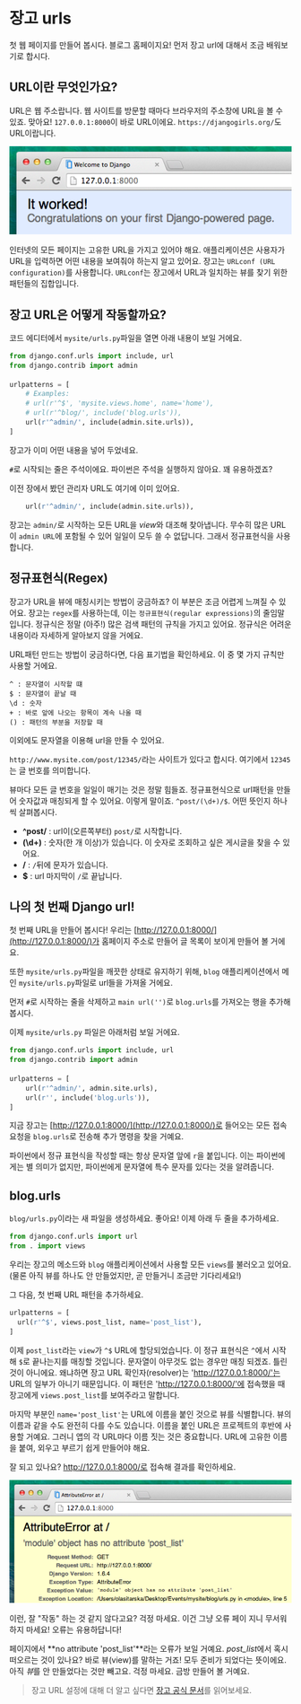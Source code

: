 # 장고 urls

첫 웹 페이지를 만들어 봅시다. 블로그 홈페이지요! 먼저 장고 url에 대해서 조금 배워보기로 합시다.

## URL이란 무엇인가요?

URL은 웹 주소랍니다. 웹 사이트를 방문할 때마다 브라우저의 주소창에 URL을 볼 수 있죠. 맞아요! `127.0.0.1:8000`이 바로 URL이에요. `https://djangogirls.org/`도 URL이랍니다.

![URL][1]

 [1]: images/url.png

인터넷의 모든 페이지는 고유한 URL을 가지고 있어야 해요. 애플리케이션은 사용자가 URL을 입력하면 어떤 내용을 보여줘야 하는지 알고 있어요. 장고는 `URLconf (URL configuration)`를 사용합니다. `URLconf`는 장고에서 URL과 일치하는 뷰를 찾기 위한 패턴들의 집합입니다.

## 장고 URL은 어떻게 작동할까요?

코드 에디터에서 `mysite/urls.py`파일을 열면 아래 내용이 보일 거에요.

``` python
from django.conf.urls import include, url
from django.contrib import admin

urlpatterns = [
    # Examples:
    # url(r'^$', 'mysite.views.home', name='home'),
    # url(r'^blog/', include('blog.urls')),
    url(r'^admin/', include(admin.site.urls)),
]
```

장고가 이미 어떤 내용을 넣어 두었네요.

`#`로 시작되는 줄은 주석이에요. 파이썬은 주석을 실행하지 않아요. 꽤 유용하겠죠?

이전 장에서 봤던 관리자 URL도 여기에 이미 있어요.

```python
    url(r'^admin/', include(admin.site.urls)),
```

장고는 `admin/`로 시작하는 모든 URL을  *view*와 대조해 찾아냅니다. 무수히 많은 URL이 `admin URL`에 포함될 수 있어 일일이 모두 쓸 수 없답니다. 그래서 정규표현식을 사용합니다.

## 정규표현식(Regex)

장고가 URL을 뷰에 매칭시키는 방법이 궁금하죠? 이 부분은 조금 어렵게 느껴질 수 있어요. 장고는 `regex`를 사용하는데, 이는 `정규표현식(regular expressions)`의 줄임말입니다. 정규식은 정말 (아주!) 많은 검색 패턴의 규칙을 가지고 있어요. 정규식은 어려운 내용이라 자세하게 알아보지 않을 거에요.

URL패턴 만드는 방법이 궁금하다면, 다음 표기법을 확인하세요. 이 중 몇 가지 규칙만 사용할 거에요.

```
^ : 문자열이 시작할 떄
$ : 문자열이 끝날 때
\d : 숫자
+ : 바로 앞에 나오는 항목이 계속 나올 때
() : 패턴의 부분을 저장할 때
```

이외에도 문자열을 이용해 url을 만들 수 있어요.

`http://www.mysite.com/post/12345/`라는 사이트가 있다고 합시다. 여기에서 `12345`는 글 번호를 의미합니다.

뷰마다 모든 글 번호을 일일이 매기는 것은 정말 힘들죠. 정규표현식으로 url패턴을 만들어 숫자값과 매칭되게 할 수 있어요. 이렇게 말이죠. `^post/(\d+)/$`. 어떤 뜻인지 하나씩 살펴봅시다.

*   **^post/** : url이(오른쪽부터) `post/`로 시작합니다.
*   **(\d+)** : 숫자(한 개 이상)가 있습니다. 이 숫자로 조회하고 싶은 게시글을 찾을 수 있어요.
*   **/** : `/`뒤에 문자가 있습니다.
*   **$** : url 마지막이 `/`로 끝납니다.

## 나의 첫 번째 Django url!

첫 번째 URL을 만들어 봅시다! 우리는 [http://127.0.0.1:8000/](http://127.0.0.1:8000/)가 홈페이지 주소로 만들어 글 목록이 보이게 만들어 볼 거에요.

또한 `mysite/urls.py`파일을 깨끗한 상태로 유지하기 위해, `blog` 애플리케이션에서 메인 `mysite/urls.py`파일로 url들을 가져올 거에요.

먼저 `#`로 시작하는 줄을 삭제하고 `main url('')`로 `blog.urls`를 가져오는 행을 추가해 봅시다.

이제 `mysite/urls.py` 파일은 아래처럼 보일 거에요.

```python
from django.conf.urls import include, url
from django.contrib import admin

urlpatterns = [
    url(r'^admin/', admin.site.urls),
    url(r'', include('blog.urls')),
]
```

지금 장고는 [http://127.0.0.1:8000/](http://127.0.0.1:8000/)로 들어오는 모든 접속 요청을 `blog.urls`로 전송해 추가 명령을 찾을 거예요.

파이썬에서 정규 표현식을 작성할 때는 항상 문자열 앞에 `r`을 붙입니다. 이는 파이썬에게는 별 의미가 없지만, 파이썬에게 문자열에 특수 문자를 있다는 것을 알려줍니다.

## blog.urls

`blog/urls.py`이라는 새 파일을 생성하세요. 좋아요! 이제 아래 두 줄을 추가하세요.

```python
from django.conf.urls import url
from . import views
```

우리는 장고의 메소드와 `blog` 애플리케이션에서 사용할 모든 `views`를 불러오고 있어요. (물론 아직 뷰를 하나도 안 만들었지만, 곧 만들거니 조금만 기다리세요!)

그 다음, 첫 번째 URL 패턴을 추가하세요.

```python
urlpatterns = [
  url(r'^$', views.post_list, name='post_list'),
]
```

이제 `post_list`라는 `view`가 `^$` URL에 할당되었습니다. 이 정규 표현식은 `^`에서 시작해 `$`로 끝나는지를 매칭할 것입니다. 문자열이 아무것도 없는 경우만 매칭 되겠죠. 틀린 것이 아니에요. 왜냐하면 장고 URL 확인자(resolver)는 'http://127.0.0.1:8000/'는 URL의 일부가 아니기 때문입니다. 이 패턴은 'http://127.0.0.1:8000/'에 접속했을 때 장고에게 `views.post_list`를 보여주라고 말합니다.

마지막 부분인 `name='post_list'`는 URL에 이름을 붙인 것으로 뷰를 식별합니다. 뷰의 이름과 같을 수도 완전히 다를 수도 있습니다. 이름을 붙인 URL은 프로젝트의 후반에 사용할 거예요. 그러니 앱의 각 URL마다 이름 짓는 것은 중요합니다. URL에 고유한 이름을 붙여, 외우고 부르기 쉽게 만들어야 해요.

잘 되고 있나요? http://127.0.0.1:8000/로 접속해 결과를 확인하세요.

![Error][2]

 [2]: images/error1.png

이런, 잘 "작동" 하는 것 같지 않다고요? 걱정 마세요. 이건 그냥 오류 페이 지니 무서워하지 마세요! 오류는 유용하답니다!

페이지에서 **no attribute 'post_list'**라는 오류가 보일 거예요. *post_list*에서 혹시 떠오르는 것이 있나요? 바로 뷰(view)를 말하는 거죠! 모두 준비가 되었다는 뜻이에요. 아직 *뷰*를 안 만들었다는 것만 빼고요. 걱정 마세요. 금방 만들어 볼 거예요.

> 장고 URL 설정에 대해 더 알고 싶다면 [장고 공식 문서](https://docs.djangoproject.com/en/1.8/topics/http/urls/)를 읽어보세요.
